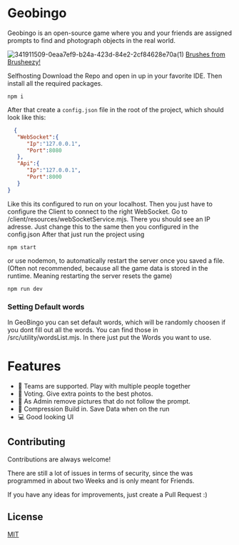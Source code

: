 # Geobingo

Geobingo is an open-source game where you and your friends are assigned prompts to find and photograph objects in the real world.

![341911509-0eaa7ef9-b24a-423d-84e2-2cf84628e70a(1)](https://github.com/user-attachments/assets/452337b7-57d9-4aaf-a175-7e3465c9f785)
[Brushes from Brusheezy!](https://www.brusheezy.com)

Selfhosting
Download the Repo and open in up in your favorite IDE. Then install all the required packages.

```
npm i
```

After that create a `config.json` file in the root of the project, which should look like this:

```json
  {
   "WebSocket":{
      "Ip":"127.0.0.1",
      "Port":8080
   },
   "Api":{
      "Ip":"127.0.0.1",
      "Port":8000
   }
}
```

Like this its configured to run on your localhost. Then you just have to configure the Client to connect to the right WebSocket. Go to /client/resources/webSocketService.mjs. There you should see an IP adresse. Just change this to the same then you configured in the config.json
After that just run the project using

```
npm start
```

or use nodemon, to automatically restart the server once you saved a file. (Often not recommended, because all the game data is stored in the runtime. Meaning restarting the server resets the game)

```
npm run dev
```

### Setting Default words

In GeoBingo you can set default words, which will be randomly choosen if you dont fill out all the words. You can find those in /src/utility/wordsList.mjs. In there just put the Words you want to use.

# Features

- 🤝 Teams are supported. Play with multiple people together
- 📝 Voting. Give extra points to the best photos.
- 🔎 As Admin remove pictures that do not follow the prompt.
- 🔗 Compression Build in. Save Data when on the run
- 💻 Good looking UI

## Contributing

Contributions are always welcome!

There are still a lot of issues in terms of security, since the was programmed in about two Weeks and is only meant for Friends.

If you have any ideas for improvements, just create a Pull Request :)

## License

[MIT](https://choosealicense.com/licenses/mit/)
